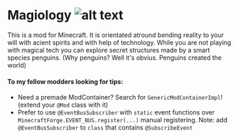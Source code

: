 # Magiology ![alt text][logo]
This is a mod for Minecraft.
It is orientated atround bending reality to your will with acient spirits and with help of technology.
While you are not playing with magical tech you can explore secret structures made by a smart species penguins. (Why penguins? Well it's obvius. Penguins created the world)


#### To my fellow modders looking for tips:
* Need a premade ModContainer? Search for ```GenericModContainerImpl```! (extend your ```@Mod``` class with it)
* Prefer to use ```@EventBusSubscriber``` with ```static``` event functions over ```MinecraftForge.EVENT_BUS.register(...)``` manual registering. Note: add ```@EventBusSubscriber``` to ```class``` that contains ```@SubscribeEvent```

[logo]: http://i.imgur.com/lPdrDdJ.png "Magiology logo"
